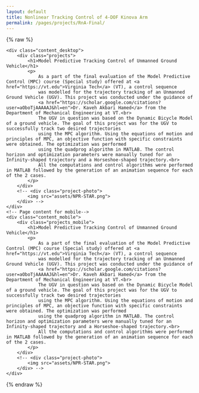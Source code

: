 ```yaml
---
layout: default
title: Nonlinear Tracking Control of 4-DOF Kinova Arm
permalink: /pages/projects/RnA-Final/
---
```

{% raw %}
<!-- paste the body from RnA-Final.html here -->
    <div class="content_desktop">
        <div class="projects">
            <h1>Model Predictive Tracking Control of Unmanned Ground Vehicle</h1>
            <p>
                As a part of the final evaluation of the Model Predictive Control (MPC) course (Special study) offered at <a href="https://vt.edu">Virginia Tech</a> (VT), a control sequence
                was modelled for the trajectory tracking of an Unmanned Ground Vehicle (UGV). This project was conducted under the guidance of 
                <a href="https://scholar.google.com/citations?user=aOboTjAAAAAJ&hl=en">Dr. Kaveh Akbari Hamed</a> from the Department of Mechanical Engineering at VT.<br>
                The UGV in question was based on the Dynamic Bicycle Model of a ground vehicle. The goal of this project was for the UGV to successfully track two desired trajectories 
                using the MPC algorithm. Using the equations of motion and principles of MPC, an objective function with specific constraints were obtained. The optimization was performed 
                using the quadprog algorithm in MATLAB. The control horizon and optimization parameters were manually tuned for an Infinity-shaped trajectory and a Horseshoe-shaped trajectory.<br>
                All the computations and control algorithms were performed in MATLAB followed by the generation of an animation sequence for each of the 2 cases.
            </p>
        </div>
        <!-- <div class="project-photo">
            <img src="assets/NPR-STAR.png">
        </div> -->
    </div>
    <!-- Page content for mobile-->
    <div class="content_mobile">
        <div class="projects_mobile">
            <h1>Model Predictive Tracking Control of Unmanned Ground Vehicle</h1>
            <p>
                As a part of the final evaluation of the Model Predictive Control (MPC) course (Special study) offered at <a href="https://vt.edu">Virginia Tech</a> (VT), a control sequence
                was modelled for the trajectory tracking of an Unmanned Ground Vehicle (UGV). This project was conducted under the guidance of 
                <a href="https://scholar.google.com/citations?user=aOboTjAAAAAJ&hl=en">Dr. Kaveh Akbari Hamed</a> from the Department of Mechanical Engineering at VT.<br>
                The UGV in question was based on the Dynamic Bicycle Model of a ground vehicle. The goal of this project was for the UGV to successfully track two desired trajectories 
                using the MPC algorithm. Using the equations of motion and principles of MPC, an objective function with specific constraints were obtained. The optimization was performed 
                using the quadprog algorithm in MATLAB. The control horizon and optimization parameters were manually tuned for an Infinity-shaped trajectory and a Horseshoe-shaped trajectory.<br>
                All the computations and control algorithms were performed in MATLAB followed by the generation of an animation sequence for each of the 2 cases.
            </p>
        </div>
        <!-- <div class="project-photo">
            <img src="assets/NPR-STAR.png">
        </div> -->
    </div>
{% endraw %}